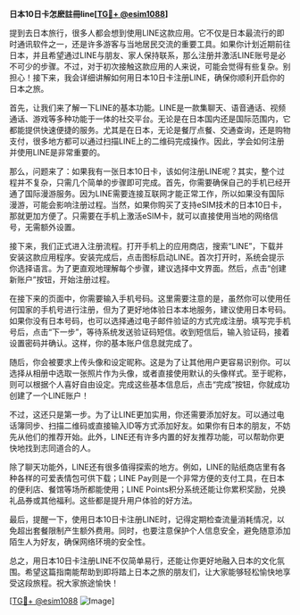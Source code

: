**日本10日卡怎麽註冊line[[TG💪+ @esim1088](https://t.me/s/esim1088)]**

提到去日本旅行，很多人都会想到使用LINE这款应用。它不仅是日本最流行的即时通讯软件之一，还是许多游客与当地居民交流的重要工具。如果你计划近期前往日本，并且希望通过LINE与朋友、家人保持联系，那么注册并激活LINE账号是必不可少的步骤。不过，对于初次接触这款应用的人来说，可能会觉得有些复杂。别担心！接下来，我会详细讲解如何用日本10日卡注册LINE，确保你顺利开启你的日本之旅。

首先，让我们来了解一下LINE的基本功能。LINE是一款集聊天、语音通话、视频通话、游戏等多种功能于一体的社交平台。无论是在日本国内还是国际范围内，它都能提供快速便捷的服务。尤其是在日本，无论是餐厅点餐、交通查询，还是购物支付，很多地方都可以通过扫描LINE上的二维码完成操作。因此，学会如何注册并使用LINE是非常重要的。

那么，问题来了：如果我有一张日本10日卡，该如何注册LINE呢？其实，整个过程并不复杂，只需几个简单的步骤即可完成。首先，你需要确保自己的手机已经开通了国际漫游服务。因为LINE需要连接互联网才能正常工作，所以如果没有国际漫游，可能会影响注册过程。当然，如果你购买了支持eSIM技术的日本10日卡，那就更加方便了。只需要在手机上激活eSIM卡，就可以直接使用当地的网络信号，无需额外设置。

接下来，我们正式进入注册流程。打开手机上的应用商店，搜索“LINE”，下载并安装这款应用程序。安装完成后，点击图标启动LINE。首次打开时，系统会提示你选择语言。为了更直观地理解每个步骤，建议选择中文界面。然后，点击“创建新账户”按钮，开始注册过程。

在接下来的页面中，你需要输入手机号码。这里需要注意的是，虽然你可以使用任何国家的手机号进行注册，但为了更好地体验日本本地服务，建议使用日本号码。如果你没有日本号码，也可以选择通过电子邮件验证的方式完成注册。填写完手机号后，点击“下一步”，等待系统发送验证码短信。收到短信后，输入验证码，接着设置密码并确认。这样，你的基本账户信息就完成了。

随后，你会被要求上传头像和设定昵称。这是为了让其他用户更容易识别你。可以选择从相册中选取一张照片作为头像，或者直接使用默认的头像样式。至于昵称，则可以根据个人喜好自由设定。完成这些基本信息后，点击“完成”按钮，你就成功创建了一个LINE账户！

不过，这还只是第一步。为了让LINE更加实用，你还需要添加好友。可以通过电话簿同步、扫描二维码或直接输入ID等方式添加好友。如果你有日本的朋友，不妨先从他们的推荐开始。此外，LINE还有许多内置的好友推荐功能，可以帮助你更快地找到志同道合的人。

除了聊天功能外，LINE还有很多值得探索的地方。例如，LINE的贴纸商店里有各种各样的可爱表情包可供下载；LINE Pay则是一个非常方便的支付工具，在日本的便利店、餐馆等场所都能使用；LINE Points积分系统还能让你累积奖励，兑换礼品券或其他福利。这些都是提升用户体验的好方法。

最后，提醒一下，使用日本10日卡注册LINE时，记得定期检查流量消耗情况，以免超出套餐限制产生额外费用。同时，也要注意保护个人信息安全，避免随意添加陌生人为好友，确保网络环境的安全性。

总之，用日本10日卡注册LINE不仅简单易行，还能让你更好地融入日本的文化氛围。希望这篇指南能帮助到即将踏上日本之旅的朋友们，让大家能够轻松愉快地享受这段旅程。祝大家旅途愉快！

[[TG💪+ @esim1088](https://t.me/s/esim1088) ![Image](https://i.postimg.cc/4NQfJmqS/Snipaste-2025-05-13-00-14-12.png)]